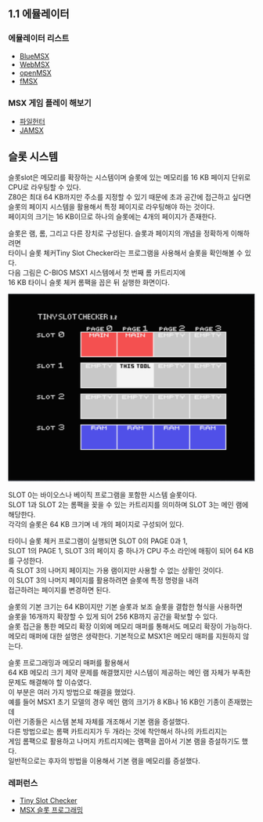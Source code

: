 ## 1.1 에뮬레이터

### 에뮬레이터 리스트

* [BlueMSX](http://bluemsx.msxblue.com/download.html)
* [WebMSX](https://webmsx.org/)
* [openMSX](https://openmsx.org/)
* [fMSX](https://fms.komkon.org/fMSX/)

### MSX 게임 플레이 해보기

* [파일헌터](https://www.file-hunter.com/MSX)
* [JAMSX](http://www.jamsx.com)

## 슬롯 시스템

슬롯slot은 메모리를 확장하는 시스템이며 슬롯에 있는 메모리를 16 KB 페이지 단위로    
CPU로 라우팅할 수 있다.    
Z80은 최대 64 KB까지만 주소를 지정할 수 있기 때문에 초과 공간에 접근하고 싶다면   
슬롯의 페이지 시스템을 활용해서 특정 페이지로 라우팅해야 하는 것이다.    
페이지의 크기는 16 KB이므로 하나의 슬롯에는 4개의 페이지가 존재한다. 

슬롯은 램, 롬, 그리고 다른 장치로 구성된다. 
슬롯과 페이지의 개념을 정확하게 이해하려면   
타이니 슬롯 체커Tiny Slot Checker라는 프로그램을 사용해서 슬롯을 확인해볼 수 있다.   
다음 그림은 C-BIOS MSX1 시스템에서 첫 번째 롬 카트리지에    
16 KB 타이니 슬롯 체커 롬팩을 꼽은 뒤 실행한 화면이다. 

<img src="./img/TINYSLOT.png">

SLOT 0는 바이오스나 베이직 프로그램을 포함한 시스템 슬롯이다.  
SLOT 1과 SLOT 2는 롬팩을 꽂을 수 있는 카트리지를 의미하며 SLOT 3는 메인 램에 해당한다.  
각각의 슬롯은 64 KB 크기며 네 개의 페이지로 구성되어 있다.  

타이니 슬롯 체커 프로그램이 실행되면 SLOT 0의 PAGE 0과 1,   
SLOT 1의 PAGE 1, SLOT 3의 페이지 중 하나가 CPU 주소 라인에 매핑이 되어 64 KB를 구성한다.   
즉 SLOT 3의 나머지 페이지는 가용 램이지만 사용할 수 없는 상황인 것이다.    
이 SLOT 3의 나머지 페이지를 활용하려면 슬롯에 특정 명령을 내려  
접근하려는 페이지를 변경하면 된다.  

슬롯의 기본 크기는 64 KB이지만 기본 슬롯과 보조 슬롯을 결합한 형식을 사용하면   
슬롯을 16개까지 확장할 수 있게 되어 256 KB까지 공간을 확보할 수 있다.   
슬롯 접근을 통한 메모리 확장 이외에 메모리 매퍼를 통해서도 메모리 확장이 가능하다.    
메모리 매퍼에 대한 설명은 생략한다. 기본적으로 MSX1은 메모리 매퍼를 지원하지 않는다.   

슬롯 프로그래밍과 메모리 매퍼를 활용해서    
64 KB 메모리 크기 제약 문제를 해결했지만 시스템이 제공하는 메인 램 자체가 부족한 문제도 해결해야 할 이슈였다.  
이 부분은 여러 가지 방법으로 해결을 했었다.   
예를 들어 MSX1 초기 모델의 경우 메인 램의 크기가 8 KB나 16 KB인 기종이 존재했는데    
이런 기종들은 시스템 본체 자체를 개조해서 기본 램을 증설했다.     
다른 방법으로는 롬팩 카트리지가 두 개라는 것에 착안해서 하나의 카트리지는    
게임 롬팩으로 활용하고 나머지 카트리지에는 램팩을 꼽아서 기본 램을 증설하기도 했다.  
일반적으로는 후자의 방법을 이용해서 기본 램을 메모리를 증설했다.  

### 레퍼런스

* [Tiny Slot Checker](https://msxhub.com/TNSLCK)  
* [MSX 슬롯 프로그래밍](https://www.msx.org/wiki/Slots)   
